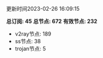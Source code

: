 更新时间2023-02-26 16:09:15

**总订阅: 45**
**总节点: 672**
**有效节点: 232**
- v2ray节点: 189
- ss节点: 38
- trojan节点: 5
